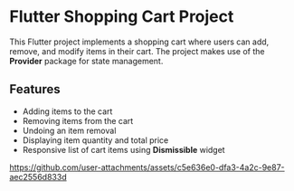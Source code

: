 <h1>Flutter Shopping Cart Project</h1>
    <p>This Flutter project implements a shopping cart where users can add, remove, and modify items in their cart. The project makes use of the <strong>Provider</strong> package for state management.</p>
    <h2>Features</h2>
    <ul>
        <li>Adding items to the cart</li>
        <li>Removing items from the cart</li>
        <li>Undoing an item removal</li>
        <li>Displaying item quantity and total price</li>
        <li>Responsive list of cart items using <strong>Dismissible</strong> widget</li>
    </ul>

https://github.com/user-attachments/assets/c5e636e0-dfa3-4a2c-9e87-aec2556d833d

